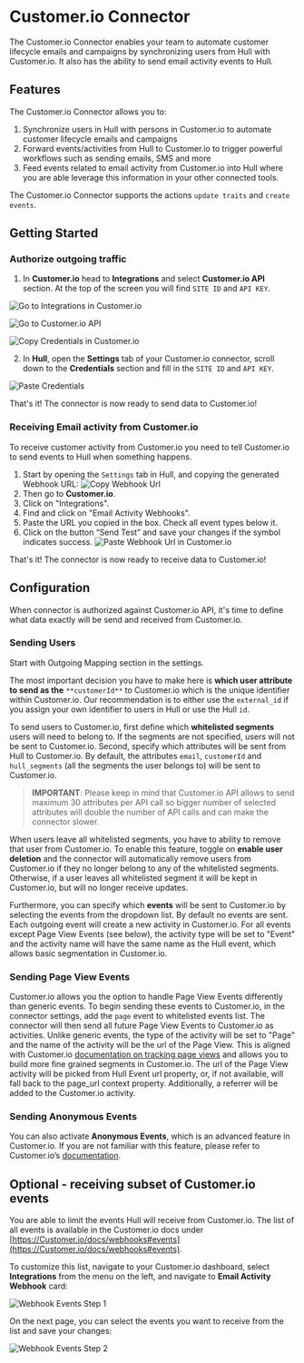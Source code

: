 # Customer.io Connector

The Customer.io Connector enables your team to automate customer lifecycle emails and campaigns by synchronizing users from Hull with Customer.io. 
It also has the ability to send email activity events to Hull.

## Features

The Customer.io Connector allows you to:

1. Synchronize users in Hull with persons in Customer.io to automate customer lifecycle emails and campaigns
2. Forward events/activities from Hull to Customer.io to trigger powerful workflows such as sending emails, SMS and more
3. Feed events related to email activity from Customer.io into Hull where you are able leverage this information in your other connected tools.

The Customer.io Connector supports the actions `update traits` and `create events`.

## Getting Started

### Authorize outgoing traffic

1. In **Customer.io** head to **Integrations** and select **Customer.io API** section. At the top of the screen you will find `SITE ID` and `API KEY`.

  ![Go to Integrations in Customer.io](./docs/credentials01.png)

  ![Go to Customer.io API](./docs/credentials02.png)

  ![Copy Credentials in Customer.io](./docs/credentials03.png)

2. In **Hull**, open the **Settings** tab of your Customer.io connector, scroll down to the **Credentials** section and fill in the `SITE ID` and `API KEY`.

  ![Paste Credentials](./docs/credentials04.png)


That's it! The connector is now ready to send data to Customer.io!


### Receiving Email activity from Customer.io

To receive customer activity from Customer.io you need to tell Customer.io to send events to Hull when something happens.

1. Start by opening the `Settings` tab in Hull, and copying the generated Webhook URL:
  ![Copy Webhook Url](./docs/webhook01.png)
2. Then go to **Customer.io**.
3. Click on "Integrations".
4. Find and click on "Email Activity Webhooks".
5. Paste the URL you copied in the box. Check all event types below it.
6. Click on the button “Send Test” and save your changes if the symbol indicates success.
  ![Paste Webhook Url in Customer.io](./docs/webhook03.png)


That's it! The connector is now ready to receive data to Customer.io!

## Configuration

When connector is authorized against Customer.io API, it's time to define what data exactly will be send and received from Customer.io.

### Sending Users

Start with Outgoing Mapping section in the settings.

The most important decision you have to make here is **which user attribute to send as the** `**customerId**` to Customer.io which is the unique identifier within Customer.io. Our recommendation is to either use the `external_id` if you assign your own identifier to users in Hull or use the Hull `id`.

To send users to Customer.io, first define which **whitelisted segments** users will need to belong to. If the segments are not specified, users will not be sent to Customer.io.
Second, specify which attributes will be sent from Hull to Customer.io. By default,
the attributes `email`, `customerId` and `hull_segments` (all the segments the user belongs to) will be sent to Customer.io.

> **IMPORTANT**: Please keep in mind that Customer.io API allows to send maximum 30 attributes per API call so bigger number of selected attributes will double the number of API calls and can make the connector slower.

When users leave all whitelisted segments, you have to ability to remove that user from Customer.io. To enable this feature, 
toggle on **enable user deletion** and the connector will automatically remove users from Customer.io if they no longer belong to any of the whitelisted segments. 
Otherwise, if a user leaves all whitelisted segment it will be kept in Customer.io, but will no longer receive updates.

Furthermore, you can specify which **events** will be sent to Customer.io by selecting the events from the dropdown list. By default no events are sent. 
Each outgoing event will create a new activity in Customer.io. For all events except Page View Events (see below), the activity type will be set to "Event" and the 
activity name will have the same name as the Hull event, which allows basic segmentation in Customer.io.

### Sending Page View Events

Customer.io allows you the option to handle Page View Events differently than generic events. 
To begin sending these events to Customer.io, in the connector settings, add the `page` event to whitelisted events list. The connector will then send all future Page View Events to Customer.io 
as activities. Unlike generic events, the type of the activity will be set to "Page" and the name of the activity will be the url of the Page View.
This is aligned with Customer.io [documentation on tracking page views](https://Customer.io/docs/pageviews) and allows you to build more fine grained segments in Customer.io.
The url of the Page View activity will be picked from Hull Event url property, or, if not available, will fall back to the page_url context property. Additionally, a referrer will be added to the Customer.io activity.


### Sending Anonymous Events

You can also activate **Anonymous Events**, which is an advanced feature in Customer.io. If you are not familiar with this feature, please refer to Customer.io’s [documentation](https://Customer.io/docs/anonymous-invite-emails).

## Optional - receiving subset of Customer.io events

You are able to limit the events Hull will receive from Customer.io. The list of all events is available in the Customer.io docs under [https://Customer.io/docs/webhooks#events](https://Customer.io/docs/webhooks#events).

To customize this list, navigate to your Customer.io dashboard, select **Integrations** from the menu on the left, and navigate to **Email Activity Webhook** card:

![Webhook Events Step 1](./docs/webhook02.png)

On the next page, you can select the events you want to receive from the list and save your changes:

![Webhook Events Step 2](./docs/webhook_events01.png)
